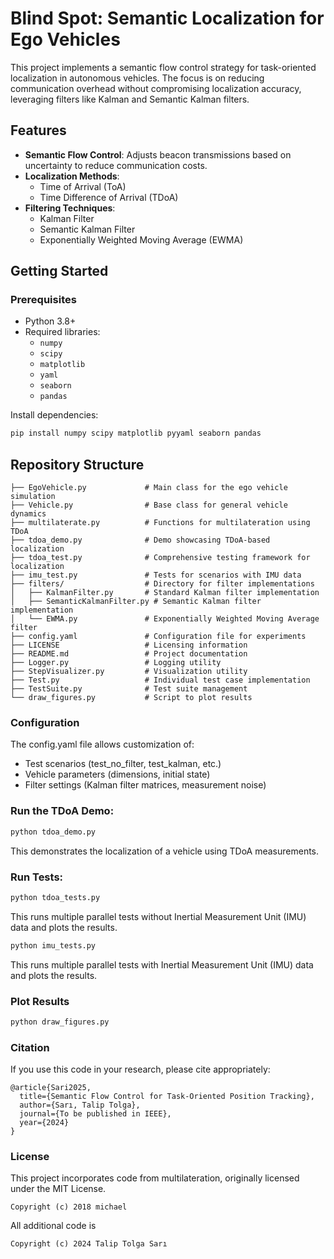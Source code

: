 
# Blind Spot: Semantic Localization for Ego Vehicles

This project implements a semantic flow control strategy for task-oriented localization in autonomous vehicles. The focus is on reducing communication overhead without compromising localization accuracy, leveraging filters like Kalman and Semantic Kalman filters.

## Features
- **Semantic Flow Control**: Adjusts beacon transmissions based on uncertainty to reduce communication costs.
- **Localization Methods**:
  - Time of Arrival (ToA)
  - Time Difference of Arrival (TDoA)
- **Filtering Techniques**:
  - Kalman Filter
  - Semantic Kalman Filter
  - Exponentially Weighted Moving Average (EWMA)

## Getting Started

### Prerequisites
- Python 3.8+
- Required libraries:
  - `numpy`
  - `scipy`
  - `matplotlib`
  - `yaml`
  - `seaborn`
  - `pandas`

Install dependencies:
```bash
pip install numpy scipy matplotlib pyyaml seaborn pandas
```

## Repository Structure
```
├── EgoVehicle.py             # Main class for the ego vehicle simulation
├── Vehicle.py                # Base class for general vehicle dynamics
├── multilaterate.py          # Functions for multilateration using TDoA
├── tdoa_demo.py              # Demo showcasing TDoA-based localization
├── tdoa_test.py              # Comprehensive testing framework for localization
├── imu_test.py               # Tests for scenarios with IMU data
├── filters/                  # Directory for filter implementations
│   ├── KalmanFilter.py       # Standard Kalman filter implementation
│   ├── SemanticKalmanFilter.py # Semantic Kalman filter implementation
│   └── EWMA.py               # Exponentially Weighted Moving Average filter
├── config.yaml               # Configuration file for experiments
├── LICENSE                   # Licensing information
├── README.md                 # Project documentation
├── Logger.py                 # Logging utility
├── StepVisualizer.py         # Visualization utility
├── Test.py                   # Individual test case implementation
├── TestSuite.py              # Test suite management
└── draw_figures.py           # Script to plot results
```

### Configuration

The config.yaml file allows customization of:
 - Test scenarios (test_no_filter, test_kalman, etc.)
 - Vehicle parameters (dimensions, initial state)
 - Filter settings (Kalman filter matrices, measurement noise)

### Run the TDoA Demo:
```bash
python tdoa_demo.py
```

This demonstrates the localization of a vehicle using TDoA measurements.

### Run Tests:

```bash
python tdoa_tests.py
```
This runs multiple parallel tests without Inertial Measurement Unit (IMU) data and plots the results.

```bash
python imu_tests.py
```
This runs multiple parallel tests with Inertial Measurement Unit (IMU) data and plots the results.

### Plot Results
```bash
python draw_figures.py
```

### Citation

If you use this code in your research, please cite appropriately:

```
@article{Sari2025,
  title={Semantic Flow Control for Task-Oriented Position Tracking},
  author={Sarı, Talip Tolga},
  journal={To be published in IEEE},
  year={2024}
}
```

### License

This project incorporates code from multilateration, originally licensed under the MIT License.
```
Copyright (c) 2018 michael
```

All additional code is 
```
Copyright (c) 2024 Talip Tolga Sarı
```
